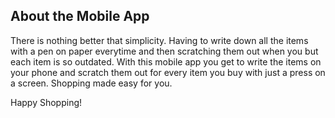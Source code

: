 
## About the Mobile App

There is nothing better that simplicity. Having to write down all the items with a pen on paper everytime and then scratching them out when you but each item is so outdated. With this mobile app you get to write the items on your phone
and scratch them out for every item you buy with just a press on a screen. Shopping made easy for you.

Happy Shopping!
